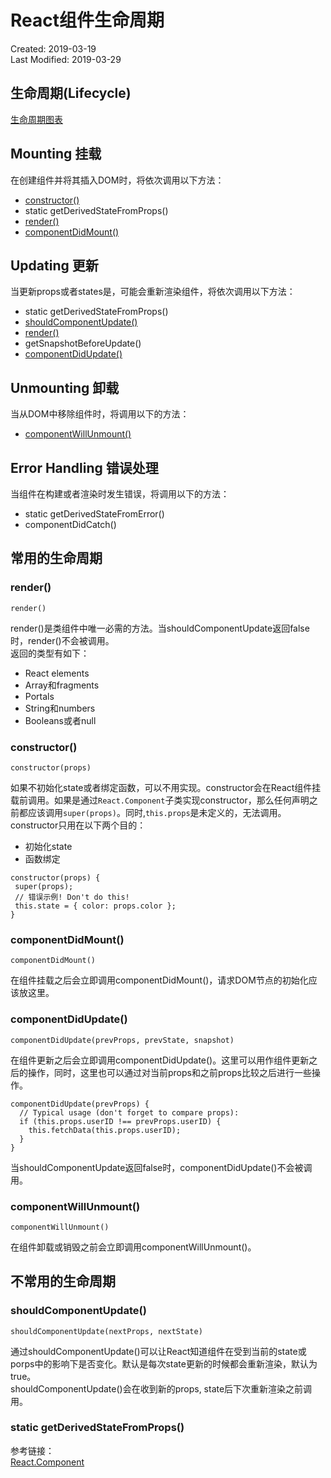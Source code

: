 # React组件生命周期
Created: 2019-03-19  
Last Modified: 2019-03-29

## 生命周期(Lifecycle)
[生命周期图表](http://projects.wojtekmaj.pl/react-lifecycle-methods-diagram/)  

## Mounting 挂载
在创建组件并将其插入DOM时，将依次调用以下方法：
- [constructor()](#constructor())
- static getDerivedStateFromProps()
- [render()](#render())
- [componentDidMount()](#componentDidMount())

## Updating 更新
当更新props或者states是，可能会重新渲染组件，将依次调用以下方法：
- static getDerivedStateFromProps()
- [shouldComponentUpdate()](#shouldComponentUpdate())
- [render()](#render())
- getSnapshotBeforeUpdate()
- [componentDidUpdate()](#componentDidUpdate())

## Unmounting 卸载
当从DOM中移除组件时，将调用以下的方法：
- [componentWillUnmount()](#componentWillUnmount())

## Error Handling 错误处理
当组件在构建或者渲染时发生错误，将调用以下的方法：
- static getDerivedStateFromError()
- componentDidCatch()

## 常用的生命周期
### render()
```
render()
```  
render()是类组件中唯一必需的方法。当shouldComponentUpdate返回false时，render()不会被调用。  
返回的类型有如下：
- React elements
- Array和fragments
- Portals
- String和numbers
- Booleans或者null

### constructor()
```
constructor(props)
```
如果不初始化state或者绑定函数，可以不用实现。constructor会在React组件挂载前调用。如果是通过`React.Component`子类实现constructor，那么任何声明之前都应该调用`super(props)`。同时,`this.props`是未定义的，无法调用。  
constructor只用在以下两个目的：
- 初始化state
- 函数绑定

```
constructor(props) {
 super(props);
 // 错误示例! Don't do this! 
 this.state = { color: props.color };
}
```

### componentDidMount()
```
componentDidMount()
```
在组件挂载之后会立即调用componentDidMount()，请求DOM节点的初始化应该放这里。

### componentDidUpdate()
```
componentDidUpdate(prevProps, prevState, snapshot)
```
在组件更新之后会立即调用componentDidUpdate()。这里可以用作组件更新之后的操作，同时，这里也可以通过对当前props和之前props比较之后进行一些操作。
```
componentDidUpdate(prevProps) {
  // Typical usage (don't forget to compare props):
  if (this.props.userID !== prevProps.userID) {
    this.fetchData(this.props.userID);
  }
}
```
当shouldComponentUpdate返回false时，componentDidUpdate()不会被调用。

### componentWillUnmount()
```
componentWillUnmount()
```
在组件卸载或销毁之前会立即调用componentWillUnmount()。

## 不常用的生命周期
### shouldComponentUpdate()
```
shouldComponentUpdate(nextProps, nextState)
```
通过shouldComponentUpdate()可以让React知道组件在受到当前的state或porps中的影响下是否变化。默认是每次state更新的时候都会重新渲染，默认为true。  
shouldComponentUpdate()会在收到新的props, state后下次重新渲染之前调用。

### static getDerivedStateFromProps()

参考链接：  
[React.Component](https://reactjs.org/docs/react-component.html)